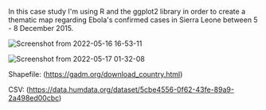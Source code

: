 In this case study I'm using R and the ggplot2 library in order to create a thematic map regarding Ebola's confirmed cases in Sierra Leone between 5 - 8 December 2015. 





![Screenshot from 2022-05-16 16-53-11](https://user-images.githubusercontent.com/93320620/189076333-b439d0a7-31f6-46b3-91bf-3981adfbc2b6.png)




![Screenshot from 2022-05-17 01-32-08](https://user-images.githubusercontent.com/93320620/189076715-1fef4caa-a368-4f2e-a5b2-c93b9e1aaabb.png)






Shapefile: (https://gadm.org/download_country.html)


CSV: (https://data.humdata.org/dataset/5cbe4556-0f62-43fe-89a9-2a498ed00cbc)
